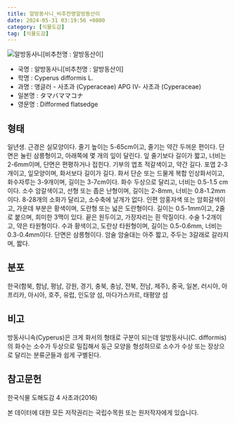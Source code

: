 ```yaml
---
title: 알방동사니_비추천명알방동산이
date: 2024-05-31 03:19:56 +0800
category: [식물도감]
tag: [식물도감]
---
```




![알방동사니[비추천명 : 알방동산이]](/fileUpload/plants/basic/Cyperaceae/Cyperus/5651/5651_1_th2.jpg)
- 국명 : 알방동사니[비추천명 : 알방동산이]
- 학명 : Cyperus difformis L.
- 과명 : 앵글러 - 사초과 (Cyperaceae) APG Ⅳ- 사초과 (Cyperaceae)
- 일본명 : タマバママコナ
- 영문명 : Difformed flatsedge


## 형태
일년생. 근경은 실모양이다. 줄기 높이는 5-65cm이고, 줄기는 약간 두꺼운 편이다. 단면은 눌린 삼릉형이고, 아래쪽에 몇 개의 잎이 달린다. 잎 줄기보다 길이가 짧고, 너비는 2-6mm이며, 단면은 편평하거나 접힌다. 기부의 엽초 적갈색이고, 약간 길다. 포엽 2-3개이고, 잎모양이며, 화서보다 길이가 길다. 화서 단순 또는 드물게 복합 인상화서이고, 화수자루는 3-9개이며, 길이는 3-7cm이다. 화수 두상으로 달리고, 너비는 0.5-1.5 cm이다. 소수 암갈색이고, 선형 또는 좁은 난형이며, 길이는 2-8mm, 너비는 0.8-1.2mm이다. 8-28개의 소화가 달리고, 소수축에 날개가 없다. 인편 암홍자색 또는 암회갈색이고, 가운데 부분은 황색이며, 도란형 또는 넓은 도란형이다. 길이는 0.5-1mm이고, 2줄로 붙으며, 희미한 3맥이 있다. 끝은 원두이고, 가장자리는 흰 막질이다. 수술 1-2개이고, 약은 타원형이다. 수과 황색이고, 도란상 타원형이며, 길이는 0.5-0.6mm, 너비는 0.3-0.4mm이다. 단면은 삼릉형이다. 암술 암술대는 아주 짧고, 주두는 3갈래로 갈라지며, 짧다.
## 분포
한국(함북, 함남, 평남, 강원, 경기, 충북, 충남, 전북, 전남, 제주), 중국, 일본, 러시아, 아프리카, 아시아, 호주, 유럽, 인도양 섬, 마다가스카르, 태평양 섬
## 비고
방동사니속(Cyperus)은 크게 화서의 형태로 구분이 되는데 알방동사니(C. difformis)의 화수는 소수가 두상으로 밀집해서 둥근 모양을 형성하므로 소수가 수상 또는 장상으로 달리는 분류군들과 쉽게 구별된다.
## 참고문헌
한국식물 도해도감 4 사초과(2016)






본 데이터에 대한 모든 저작권리는 국립수목원 또는 원저작자에게 있습니다.
